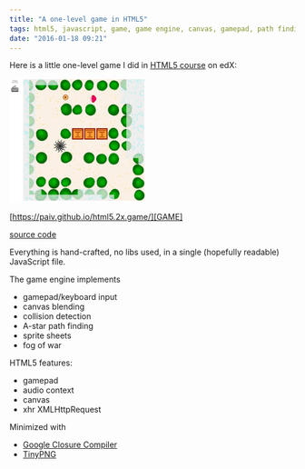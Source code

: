```yaml
---
title: "A one-level game in HTML5"
tags: html5, javascript, game, game engine, canvas, gamepad, path finding, html
date: "2016-01-18 09:21"
---
```

Here is a little one-level game I did in [HTML5 course][COURSE] on edX:

[<img src="https://github.com/paiv/html5.2x.game/raw/master/img/screenshot.png" width="240" />][GAME]

[https://paiv.github.io/html5.2x.game/][GAME]

[source code][SOURCE]

Everything is hand-crafted, no libs used, in a single (hopefully readable) JavaScript file.

The game engine implements

* gamepad/keyboard input
* canvas blending
* collision detection
* A-star path finding
* sprite sheets
* fog of war

HTML5 features:

* gamepad
* audio context
* canvas
* xhr XMLHttpRequest

Minimized with

* [Google Closure Compiler][GOOCC]
* [TinyPNG][PANDA]


[COURSE]: https://courses.edx.org/courses/course-v1:W3Cx+HTML5.2x+4T2015/info "W3Cx: HTML5.2x HTML5 Part 2: Advanced Techniques for Designing HTML5 Apps"
[GAME]: https://paiv.github.io/html5.2x.game/
[SOURCE]: https://github.com/paiv/html5.2x.game
[GOOCC]: https://developers.google.com/closure/compiler/
[PANDA]: https://tinypng.com/
